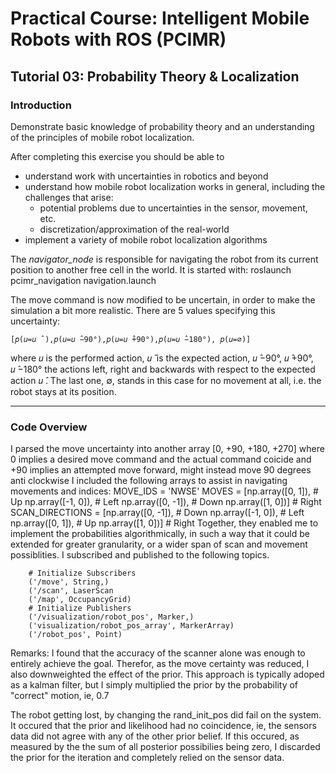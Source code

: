 # Practical Course: Intelligent Mobile Robots with ROS (PCIMR)

## Tutorial 03: Probability Theory & Localization

### Introduction

Demonstrate basic knowledge of probability theory and an understanding of the principles of mobile robot localization. 

After completing this exercise you should be able to
- understand work with uncertainties in robotics and beyond
- understand how mobile robot localization works in general, including the challenges that arise:
  - potential problems due to uncertainties in the sensor, movement, etc.
  - discretization/approximation of the real-world
- implement a variety of mobile robot localization algorithms

The *navigator_node* is responsible for navigating the robot from its current position to another free cell in the world. 
It is started with: roslaunch pcimr_navigation navigation.launch

The move command is now modified to be uncertain, in order to make the simulation a bit more realistic. There are 5 values specifying this uncertainty:

    [𝑝(𝑢=𝑢 ̂ ),𝑝(𝑢=𝑢 ̂−90°),𝑝(𝑢=𝑢 ̂+90°),𝑝(𝑢=𝑢 ̂−180°), 𝑝(𝑢=∅)]

where 𝑢 is the performed action, 𝑢 ̂ is the expected action, 𝑢 ̂−90°, 𝑢 ̂+90°,  𝑢 ̂−180° the actions left, right and backwards with respect to the expected action 𝑢 ̂. The last one, ∅, stands in this case for no movement at all, i.e. the robot stays at its position.

---
### Code Overview

I parsed the move uncertainty into another array [0, +90, +180, +270] 
where 0 implies a desired move command and the actual command coicide
and +90 implies an attempted move forward, might instead move 90 degrees anti clockwise
I included the following arrays to assist in navigating movements and indices:
MOVE_IDS = 'NWSE'
MOVES = [np.array([0, 1]), # Up
        np.array([-1, 0]), # Left
        np.array([0, -1]),   # Down
        np.array([1, 0])]    # Right
SCAN_DIRECTIONS = [np.array([0, -1]),   # Down
                    np.array([-1, 0]), # Left
                    np.array([0, 1]),   # Up
                    np.array([1, 0])]   # Right 
Together, they enabled me to implement the probabilities algorithmically, in such a way that it could be extended for greater granularity, or a wider span of scan and movement possiblities. 
I subscribed and published to the following topics. 


        # Initialize Subscribers
        ('/move', String,)
        ('/scan', LaserScan
        ('/map', OccupancyGrid)
        # Initialize Publishers
        ('/visualization/robot_pos', Marker,)
        ('visualization/robot_pos_array', MarkerArray)
        ('/robot_pos', Point)
Remarks:
I found that the accuracy of the scanner alone was enough to entirely achieve the goal. Therefor, as the move certainty was reduced, I also downweighted the effect of the prior. This approach is typically adoped as a kalman filter, but I simply multiplied the prior by the probability of "correct" motion, ie, 0.7

The robot getting lost, by changing the rand_init_pos did fail on the system. 
It occured that the prior and likelihood had no coincidence, ie, the sensors data did not agree with any of the other prior belief.
If this occured, as measured by the the sum of all posterior possibilies being zero, I discarded the prior for the iteration and completely relied on the sensor data.
